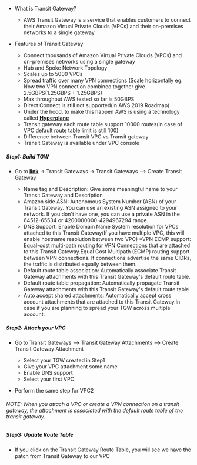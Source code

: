 * What is Transit Gateway?

    * AWS Transit Gateway is a service that enables customers to connect their Amazon Virtual Private Clouds (VPCs) and their on-premises networks to a single gateway

* Features of Transit Gateway

    * Connect thousands of Amazon Virtual Private Clouds (VPCs) and on-premises networks using a single gateway
    * Hub and Spoke Network Topology
    * Scales up to 5000 VPCs
    * Spread traffic over many VPN connections (Scale horizontally eg: Now two VPN connection combined together give 2.5GBPS(1.25GBPS + 1.25GBPS)
    * Max throughput AWS tested so far is 50GBPS
    * Direct Connect is still not supported(In AWS 2019 Roadmap)
    * Under the hood, to make this happen AWS is using a technology called [**Hyperplane**](https://twitter.com/awsreinvent/status/935740155499040768?lang=en)
    * Transit gateway each route table support 10000 routes(in case of VPC default route table limit is still 100)
    * Difference between Transit VPC vs Transit gateway
    * Transit Gateway is available under VPC console

##### Step1: Build TGW

* Go to [**link**](https://us-west-2.console.aws.amazon.com/vpc) → Transit Gateways → Transit Gateways --> Create Transit Gateway

    * Name tag and Description: Give some meaningful name to your Transit Gateway and Description
    * Amazon side ASN: Autonomous System Number (ASN) of your Transit Gateway. You can use an  existing ASN assigned to your network. If you don't have one, you can  use a private ASN in the 64512-65534 or 4200000000-4294967294 range.
    * DNS Support: Enable Domain Name System resolution for VPCs attached to this Transit Gateway(If you have multiple VPC, this will enable hostname resolution between two VPC)
    *VPN ECMP support: Equal-cost multi-path routing for VPN Connections that are attached to this Transit Gateway.Equal Cost Multipath (ECMP) routing support between VPN connections. If connections advertise the same CIDRs, the traffic is distributed equally between them.
    * Default route table association: Automatically associate Transit Gateway attachments with this Transit Gateway's default route table.
    * Default route table propagation: Automatically propagate Transit Gateway attachments with this Transit Gateway's default route table
    * Auto accept shared attachments: Automatically accept cross account attachments that are attached to this Transit Gateway.In case if you are planning to spread your TGW across multiple account.

##### Step2: Attach your VPC

* Go to Transit Gateways --> Transit Gateway Attachments --> Create Transit Gateway Attachment

    * Select your TGW created in Step1
    * Give your VPC attachment some name
    * Enable DNS support
    * Select your first VPC 

* Perform the same step for VPC2

###### NOTE: When you attach a VPC or create a VPN connection on a transit gateway, the attachment is associated with the default route table of the transit gateway.

##### Step3: Update Route Table

* If you click on the Transit Gateway Route Table, you will see we have the patch from Transit Gateway to our VPC

